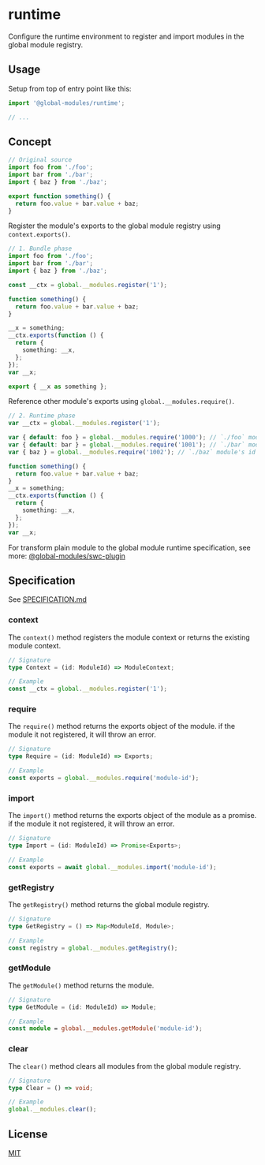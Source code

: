 # runtime

Configure the runtime environment to register and import modules in the global module registry.

## Usage

Setup from top of entry point like this:

```ts
import '@global-modules/runtime';

// ...
```

## Concept

```ts
// Original source
import foo from './foo';
import bar from './bar';
import { baz } from './baz';

export function something() {
  return foo.value + bar.value + baz;
}
```

Register the module's exports to the global module registry using `context.exports()`.

```ts
// 1. Bundle phase
import foo from './foo';
import bar from './bar';
import { baz } from './baz';

const __ctx = global.__modules.register('1');

function something() {
  return foo.value + bar.value + baz;
}

__x = something;
__ctx.exports(function () {
  return {
    something: __x,
  };
});
var __x;

export { __x as something };
```

Reference other module's exports using `global.__modules.require()`.

```ts
// 2. Runtime phase
var __ctx = global.__modules.register('1');

var { default: foo } = global.__modules.require('1000'); // `./foo` module's id
var { default: bar } = global.__modules.require('1001'); // `./bar` module's id
var { baz } = global.__modules.require('1002'); // `./baz` module's id

function something() {
  return foo.value + bar.value + baz;
}
__x = something;
__ctx.exports(function () {
  return {
    something: __x,
  };
});
var __x;
```

For transform plain module to the global module runtime specification, see more: [@global-modules/swc-plugin](https://github.com/leegeunhyeok/global-modules/tree/main/packages/swc-plugin)

## Specification

See [SPECIFICATION.md](./SPECIFICATION.md)

### context

The `context()` method registers the module context or returns the existing module context.

```ts
// Signature
type Context = (id: ModuleId) => ModuleContext;

// Example
const __ctx = global.__modules.register('1');
```

### require

The `require()` method returns the exports object of the module. if the module it not registered, it will throw an error.

```ts
// Signature
type Require = (id: ModuleId) => Exports;

// Example
const exports = global.__modules.require('module-id');
```

### import

The `import()` method returns the exports object of the module as a promise. if the module it not registered, it will throw an error.

```ts
// Signature
type Import = (id: ModuleId) => Promise<Exports>;

// Example
const exports = await global.__modules.import('module-id');
```

### getRegistry

The `getRegistry()` method returns the global module registry.

```ts
// Signature
type GetRegistry = () => Map<ModuleId, Module>;

// Example
const registry = global.__modules.getRegistry();
```

### getModule

The `getModule()` method returns the module.

```ts
// Signature
type GetModule = (id: ModuleId) => Module;

// Example
const module = global.__modules.getModule('module-id');
```

### clear

The `clear()` method clears all modules from the global module registry.

```ts
// Signature
type Clear = () => void;

// Example
global.__modules.clear();
```

## License

[MIT](./LICENSE)
